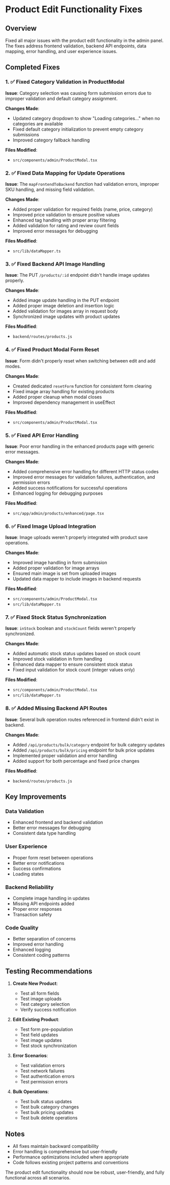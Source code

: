 # Product Edit Functionality Fixes

## Overview
Fixed all major issues with the product edit functionality in the admin panel. The fixes address frontend validation, backend API endpoints, data mapping, error handling, and user experience issues.

## Completed Fixes

### 1. ✅ Fixed Category Validation in ProductModal
**Issue**: Category selection was causing form submission errors due to improper validation and default category assignment.

**Changes Made**:
- Updated category dropdown to show "Loading categories..." when no categories are available
- Fixed default category initialization to prevent empty category submissions
- Improved category fallback handling

**Files Modified**:
- `src/components/admin/ProductModal.tsx`

### 2. ✅ Fixed Data Mapping for Update Operations
**Issue**: The `mapFrontendToBackend` function had validation errors, improper SKU handling, and missing field validation.

**Changes Made**:
- Added proper validation for required fields (name, price, category)
- Improved price validation to ensure positive values
- Enhanced tag handling with proper array filtering
- Added validation for rating and review count fields
- Improved error messages for debugging

**Files Modified**:
- `src/lib/dataMapper.ts`

### 3. ✅ Fixed Backend API Image Handling
**Issue**: The PUT `/products/:id` endpoint didn't handle image updates properly.

**Changes Made**:
- Added image update handling in the PUT endpoint
- Added proper image deletion and insertion logic
- Added validation for images array in request body
- Synchronized image updates with product updates

**Files Modified**:
- `backend/routes/products.js`

### 4. ✅ Fixed Product Modal Form Reset
**Issue**: Form didn't properly reset when switching between edit and add modes.

**Changes Made**:
- Created dedicated `resetForm` function for consistent form clearing
- Fixed image array handling for existing products
- Added proper cleanup when modal closes
- Improved dependency management in useEffect

**Files Modified**:
- `src/components/admin/ProductModal.tsx`

### 5. ✅ Fixed API Error Handling
**Issue**: Poor error handling in the enhanced products page with generic error messages.

**Changes Made**:
- Added comprehensive error handling for different HTTP status codes
- Improved error messages for validation failures, authentication, and permission errors
- Added success notifications for successful operations
- Enhanced logging for debugging purposes

**Files Modified**:
- `src/app/admin/products/enhanced/page.tsx`

### 6. ✅ Fixed Image Upload Integration
**Issue**: Image uploads weren't properly integrated with product save operations.

**Changes Made**:
- Improved image handling in form submission
- Added proper validation for image arrays
- Ensured main image is set from uploaded images
- Updated data mapper to include images in backend requests

**Files Modified**:
- `src/components/admin/ProductModal.tsx`
- `src/lib/dataMapper.ts`

### 7. ✅ Fixed Stock Status Synchronization
**Issue**: `inStock` boolean and `stockCount` fields weren't properly synchronized.

**Changes Made**:
- Added automatic stock status updates based on stock count
- Improved stock validation in form handling
- Enhanced data mapper to ensure consistent stock status
- Fixed input validation for stock count (integer values only)

**Files Modified**:
- `src/components/admin/ProductModal.tsx`
- `src/lib/dataMapper.ts`

### 8. ✅ Added Missing Backend API Routes
**Issue**: Several bulk operation routes referenced in frontend didn't exist in backend.

**Changes Made**:
- Added `/api/products/bulk/category` endpoint for bulk category updates
- Added `/api/products/bulk/pricing` endpoint for bulk price updates
- Implemented proper validation and error handling
- Added support for both percentage and fixed price changes

**Files Modified**:
- `backend/routes/products.js`

## Key Improvements

### Data Validation
- Enhanced frontend and backend validation
- Better error messages for debugging
- Consistent data type handling

### User Experience
- Proper form reset between operations
- Better error notifications
- Success confirmations
- Loading states

### Backend Reliability
- Complete image handling in updates
- Missing API endpoints added
- Proper error responses
- Transaction safety

### Code Quality
- Better separation of concerns
- Improved error handling
- Enhanced logging
- Consistent coding patterns

## Testing Recommendations

1. **Create New Product**:
   - Test all form fields
   - Test image uploads
   - Test category selection
   - Verify success notification

2. **Edit Existing Product**:
   - Test form pre-population
   - Test field updates
   - Test image updates
   - Test stock synchronization

3. **Error Scenarios**:
   - Test validation errors
   - Test network failures
   - Test authentication errors
   - Test permission errors

4. **Bulk Operations**:
   - Test bulk status updates
   - Test bulk category changes
   - Test bulk pricing updates
   - Test bulk delete operations

## Notes

- All fixes maintain backward compatibility
- Error handling is comprehensive but user-friendly
- Performance optimizations included where appropriate
- Code follows existing project patterns and conventions

The product edit functionality should now be robust, user-friendly, and fully functional across all scenarios.
